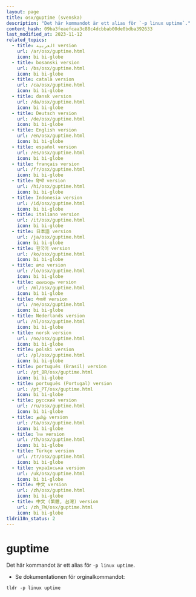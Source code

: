 ```yaml
---
layout: page
title: osx/guptime (svenska)
description: "Det här kommandot är ett alias för `-p linux uptime`."
content_hash: 09ba3feaefcaa3c88c4dcbbab00de0bdba392633
last_modified_at: 2023-11-12
related_topics:
  - title: العربية version
    url: /ar/osx/guptime.html
    icon: bi bi-globe
  - title: bosanski version
    url: /bs/osx/guptime.html
    icon: bi bi-globe
  - title: català version
    url: /ca/osx/guptime.html
    icon: bi bi-globe
  - title: dansk version
    url: /da/osx/guptime.html
    icon: bi bi-globe
  - title: Deutsch version
    url: /de/osx/guptime.html
    icon: bi bi-globe
  - title: English version
    url: /en/osx/guptime.html
    icon: bi bi-globe
  - title: español version
    url: /es/osx/guptime.html
    icon: bi bi-globe
  - title: français version
    url: /fr/osx/guptime.html
    icon: bi bi-globe
  - title: हिन्दी version
    url: /hi/osx/guptime.html
    icon: bi bi-globe
  - title: Indonesia version
    url: /id/osx/guptime.html
    icon: bi bi-globe
  - title: italiano version
    url: /it/osx/guptime.html
    icon: bi bi-globe
  - title: 日本語 version
    url: /ja/osx/guptime.html
    icon: bi bi-globe
  - title: 한국어 version
    url: /ko/osx/guptime.html
    icon: bi bi-globe
  - title: ລາວ version
    url: /lo/osx/guptime.html
    icon: bi bi-globe
  - title: മലയാളം version
    url: /ml/osx/guptime.html
    icon: bi bi-globe
  - title: नेपाली version
    url: /ne/osx/guptime.html
    icon: bi bi-globe
  - title: Nederlands version
    url: /nl/osx/guptime.html
    icon: bi bi-globe
  - title: norsk version
    url: /no/osx/guptime.html
    icon: bi bi-globe
  - title: polski version
    url: /pl/osx/guptime.html
    icon: bi bi-globe
  - title: português (Brasil) version
    url: /pt_BR/osx/guptime.html
    icon: bi bi-globe
  - title: português (Portugal) version
    url: /pt_PT/osx/guptime.html
    icon: bi bi-globe
  - title: русский version
    url: /ru/osx/guptime.html
    icon: bi bi-globe
  - title: தமிழ் version
    url: /ta/osx/guptime.html
    icon: bi bi-globe
  - title: ไทย version
    url: /th/osx/guptime.html
    icon: bi bi-globe
  - title: Türkçe version
    url: /tr/osx/guptime.html
    icon: bi bi-globe
  - title: українська version
    url: /uk/osx/guptime.html
    icon: bi bi-globe
  - title: 中文 version
    url: /zh/osx/guptime.html
    icon: bi bi-globe
  - title: 中文 (繁體, 台灣) version
    url: /zh_TW/osx/guptime.html
    icon: bi bi-globe
tldri18n_status: 2
---
```

# guptime

Det här kommandot är ett alias för `-p linux uptime`.

- Se dokumentationen för orginalkommandot:

`tldr -p linux uptime`
